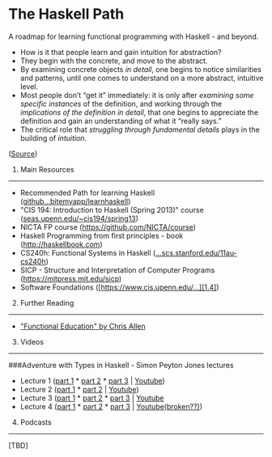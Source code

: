 The Haskell Path
==================
A roadmap for learning functional programming with Haskell - and beyond.

* How is it that people learn and gain intuition for abstraction?
* They begin with the concrete, and move to the abstract.
* By examining concrete objects *in detail*, one begins to notice similarities and patterns, until one comes to understand on a more abstract, intuitive level.
* Most people don’t “get it” immediately: it is only after *examining some specific instances* of the definition, and working through the *implications of the definition in detail*, that one begins to appreciate the definition and gain an understanding of what it “really says.”
* The critical role that *struggling through fundamental details* plays in the building of *intuition*.

([Source](https://byorgey.wordpress.com/2009/01/12/abstraction-intuition-and-the-monad-tutorial-fallacy/))

1. Main Resources
-----------------

*  Recommended Path for learning Haskell ([github...bitemyapp/learnhaskell][1.1])
* "CIS 194: Introduction to Haskell (Spring 2013)" course ([seas.upenn.edu/~cis194/spring13][1.2])
* NICTA FP course (<https://github.com/NICTA/course>)
* Haskell Programming from first principles - book (<http://haskellbook.com>)
* CS240h: Functional Systems in Haskell ([...scs.stanford.edu/11au-cs240h][1.3])
* SICP - Structure and Interpretation of Computer Programs (<https://mitpress.mit.edu/sicp>)
* Software Foundations ([https://www.cis.upenn.edu/...][1.4])

[1.1]: https://github.com/bitemyapp/learnhaskell
[1.2]: https://www.seas.upenn.edu/~cis194/spring13
[1.3]: http://www.scs.stanford.edu/11au-cs240h
[1.4]: https://www.cis.upenn.edu/~bcpierce/sf/current/index.html

2. Further Reading
------------------
* ["Functional Education" by Chris Allen][1]

[1]: http://bitemyapp.com/posts/2014-12-31-functional-education.html

3. Videos
---------

###Adventure with Types in Haskell - Simon Peyton Jones lectures

* Lecture 1 ([part 1][3.1] * [part 2][3.2] * [part 3][3.3] | [Youtube][3.12])
* Lecture 2 ([part 1][3.4] * [part 2][3.5] | [Youtube][3.13])
* Lecture 3 ([part 1][3.6] * [part 2][3.7] * [part 3][3.8] | [Youtube][3.14]
* Lecture 4 ([part 1][3.9] * [part 2][3.10] * [part 3][3.11] | [Youtube(broken??)][3.15])

[3.1]: https://www.cs.uoregon.edu/research/summerschool/summer13/lectures/jones1-1.mp4
[3.2]: https://www.cs.uoregon.edu/research/summerschool/summer13/lectures/jones1-2.mp4
[3.3]: https://www.cs.uoregon.edu/research/summerschool/summer13/lectures/jones1-3.mp4
[3.4]: https://www.cs.uoregon.edu/research/summerschool/summer13/lectures/jones2-1.mp4
[3.5]: https://www.cs.uoregon.edu/research/summerschool/summer13/lectures/jones2-2.mp4
[3.6]: https://www.cs.uoregon.edu/research/summerschool/summer13/lectures/jones3-1.mp4
[3.7]: https://www.cs.uoregon.edu/research/summerschool/summer13/lectures/jones3-2.mp4
[3.8]: https://www.cs.uoregon.edu/research/summerschool/summer13/lectures/jones3-3.mp4
[3.9]: https://www.cs.uoregon.edu/research/summerschool/summer13/lectures/jones4-1.mp4
[3.10]: https://www.cs.uoregon.edu/research/summerschool/summer13/lectures/jones4-2.mp4
[3.11]: https://www.cs.uoregon.edu/research/summerschool/summer13/lectures/jones4-3.mp4
[3.12]: https://www.youtube.com/watch?v=6COvD8oynmI
[3.13]: https://www.youtube.com/watch?v=brE_dyedGm0
[3.14]: https://www.youtube.com/watch?v=2IZQx7WNOMs
[3.15]: https://www.youtube.com/watch?v=XtogTwzcGcM

4. Podcasts
-----------
[TBD]
